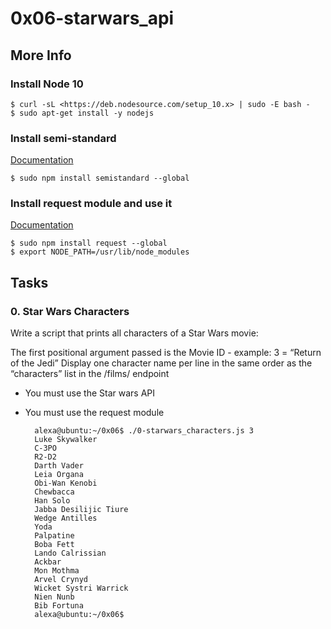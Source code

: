 # 0x06-starwars_api

## More Info

### Install Node 10
    $ curl -sL <https://deb.nodesource.com/setup_10.x> | sudo -E bash -
    $ sudo apt-get install -y nodejs
### Install semi-standard
[Documentation](https://github.com/standard/semistandard)

    $ sudo npm install semistandard --global
### Install request module and use it
[Documentation](https://github.com/request/request)

    $ sudo npm install request --global
    $ export NODE_PATH=/usr/lib/node_modules

## Tasks
### 0. Star Wars Characters

Write a script that prints all characters of a Star Wars movie:

The first positional argument passed is the Movie ID - example: 3 = “Return of the Jedi”
Display one character name per line in the same order as the “characters” list in the /films/ endpoint
- You must use the Star wars API
- You must use the request module

        alexa@ubuntu:~/0x06$ ./0-starwars_characters.js 3
        Luke Skywalker
        C-3PO
        R2-D2
        Darth Vader
        Leia Organa
        Obi-Wan Kenobi
        Chewbacca
        Han Solo
        Jabba Desilijic Tiure
        Wedge Antilles
        Yoda
        Palpatine
        Boba Fett
        Lando Calrissian
        Ackbar
        Mon Mothma
        Arvel Crynyd
        Wicket Systri Warrick
        Nien Nunb
        Bib Fortuna
        alexa@ubuntu:~/0x06$